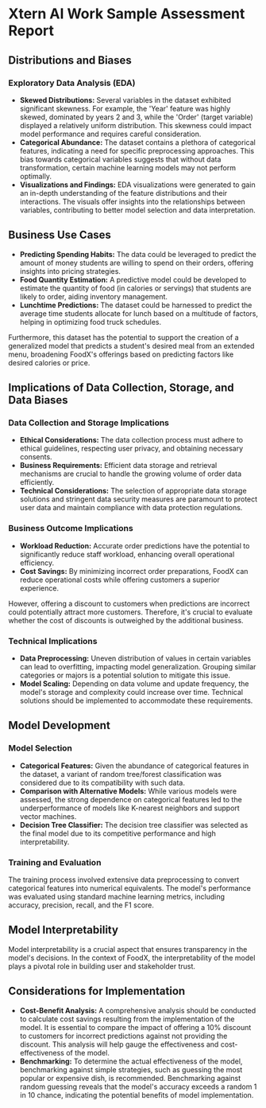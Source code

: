 # Xtern AI Work Sample Assessment Report

## Distributions and Biases

### Exploratory Data Analysis (EDA)

- **Skewed Distributions:** Several variables in the dataset exhibited significant skewness. For example, the 'Year' feature was highly skewed, dominated by years 2 and 3, while the 'Order' (target variable) displayed a relatively uniform distribution. This skewness could impact model performance and requires careful consideration.
- **Categorical Abundance:** The dataset contains a plethora of categorical features, indicating a need for specific preprocessing approaches. This bias towards categorical variables suggests that without data transformation, certain machine learning models may not perform optimally.
- **Visualizations and Findings:** EDA visualizations were generated to gain an in-depth understanding of the feature distributions and their interactions. The visuals offer insights into the relationships between variables, contributing to better model selection and data interpretation.

## Business Use Cases

- **Predicting Spending Habits:** The data could be leveraged to predict the amount of money students are willing to spend on their orders, offering insights into pricing strategies.
- **Food Quantity Estimation:** A predictive model could be developed to estimate the quantity of food (in calories or servings) that students are likely to order, aiding inventory management.
- **Lunchtime Predictions:** The dataset could be harnessed to predict the average time students allocate for lunch based on a multitude of factors, helping in optimizing food truck schedules.

Furthermore, this dataset has the potential to support the creation of a generalized model that predicts a student's desired meal from an extended menu, broadening FoodX's offerings based on predicting factors like desired calories or price.

## Implications of Data Collection, Storage, and Data Biases

### Data Collection and Storage Implications

- **Ethical Considerations:** The data collection process must adhere to ethical guidelines, respecting user privacy, and obtaining necessary consents.
- **Business Requirements:** Efficient data storage and retrieval mechanisms are crucial to handle the growing volume of order data efficiently.
- **Technical Considerations:** The selection of appropriate data storage solutions and stringent data security measures are paramount to protect user data and maintain compliance with data protection regulations.

### Business Outcome Implications

- **Workload Reduction:** Accurate order predictions have the potential to significantly reduce staff workload, enhancing overall operational efficiency.
- **Cost Savings:** By minimizing incorrect order preparations, FoodX can reduce operational costs while offering customers a superior experience.

However, offering a discount to customers when predictions are incorrect could potentially attract more customers. Therefore, it's crucial to evaluate whether the cost of discounts is outweighed by the additional business.

### Technical Implications

- **Data Preprocessing:** Uneven distribution of values in certain variables can lead to overfitting, impacting model generalization. Grouping similar categories or majors is a potential solution to mitigate this issue.
- **Model Scaling:** Depending on data volume and update frequency, the model's storage and complexity could increase over time. Technical solutions should be implemented to accommodate these requirements.

## Model Development

### Model Selection

- **Categorical Features:** Given the abundance of categorical features in the dataset, a variant of random tree/forest classification was considered due to its compatibility with such data.
- **Comparison with Alternative Models:** While various models were assessed, the strong dependence on categorical features led to the underperformance of models like K-nearest neighbors and support vector machines.
- **Decision Tree Classifier:** The decision tree classifier was selected as the final model due to its competitive performance and high interpretability.

### Training and Evaluation

The training process involved extensive data preprocessing to convert categorical features into numerical equivalents. The model's performance was evaluated using standard machine learning metrics, including accuracy, precision, recall, and the F1 score.

## Model Interpretability

Model interpretability is a crucial aspect that ensures transparency in the model's decisions. In the context of FoodX, the interpretability of the model plays a pivotal role in building user and stakeholder trust.

## Considerations for Implementation

- **Cost-Benefit Analysis:** A comprehensive analysis should be conducted to calculate cost savings resulting from the implementation of the model. It is essential to compare the impact of offering a 10% discount to customers for incorrect predictions against not providing the discount. This analysis will help gauge the effectiveness and cost-effectiveness of the model.
- **Benchmarking:** To determine the actual effectiveness of the model, benchmarking against simple strategies, such as guessing the most popular or expensive dish, is recommended. Benchmarking against random guessing reveals that the model's accuracy exceeds a random 1 in 10 chance, indicating the potential benefits of model implementation.
